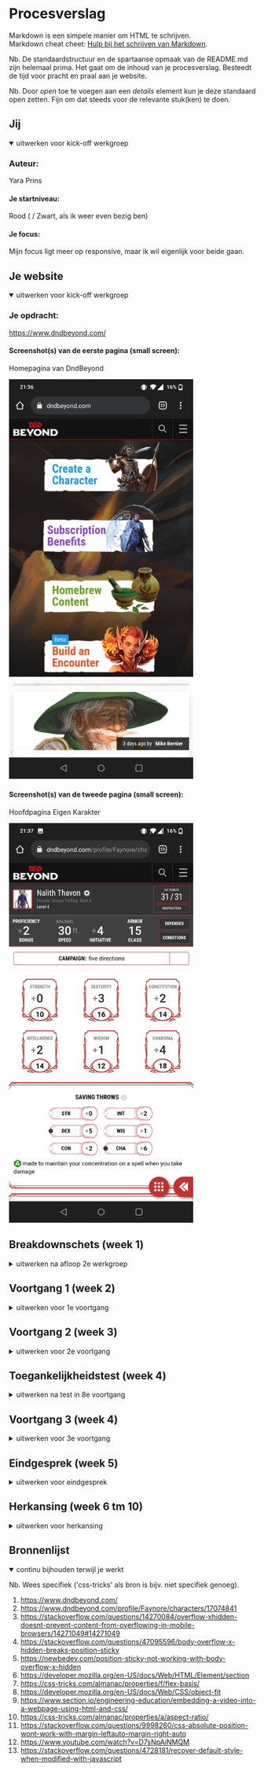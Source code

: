 # Procesverslag
Markdown is een simpele manier om HTML te schrijven.  
Markdown cheat cheet: [Hulp bij het schrijven van Markdown](https://github.com/adam-p/markdown-here/wiki/Markdown-Cheatsheet).

Nb. De standaardstructuur en de spartaanse opmaak van de README.md zijn helemaal prima. Het gaat om de inhoud van je procesverslag. Besteedt de tijd voor pracht en praal aan je website.

Nb. Door *open* toe te voegen aan een *details* element kun je deze standaard open zetten. Fijn om dat steeds voor de relevante stuk(ken) te doen.





## Jij

<details open>
<summary>uitwerken voor kick-off werkgroep</summary>

### Auteur:
Yara Prins

#### Je startniveau:
Rood ( / Zwart, als ik weer even bezig ben)

#### Je focus:
Mijn focus ligt meer op responsive, maar ik wil eigenlijk voor beide gaan.
 
</details>





## Je website

<details open>
<summary>uitwerken voor kick-off werkgroep</summary>

### Je opdracht:
https://www.dndbeyond.com/

#### Screenshot(s) van de eerste pagina (small screen): 
Homepagina van DndBeyond

  <img src="images/Screenshot_20210906-213641.jpg" width="375px" alt="homepagina van dndbeyond">

#### Screenshot(s) van de tweede pagina (small screen):
Hoofdpagina Eigen Karakter 

  <img src="images/Screenshot_20210906-213713.jpg" width="375px" alt="hoofdpagina eigen karakter">

 
</details>





## Breakdownschets (week 1)

<details>
<summary>uitwerken na afloop 2e werkgroep</summary>

### de hele pagina: 
<img src="images/IMG_20210916_005548.jpg" width="375px" alt="breakdown van de hele pagina">

</details>





## Voortgang 1 (week 2)

<details>
<summary>uitwerken voor 1e voortgang</summary>

### Stand van zaken
hier dit ging goed & dit was lastig (neem ook screenshots op van delen van je website en code)
 
Ik ben deze week begonnen met de opdracht, ik heb een website uitgezocht die ik leuk vond en hier heb ik deze week een breakdownschets van gemaakt.
Ook ben ik begonnen met de opzet van mijn HTML en CSS, wat eigenlijk vrij goed ging als ik een beetje mijn breakdownschets volgde en gebruik maakte van Inspect Elements van de website zelf.
Aangezien ik al redelijk goed begrijp hoe HTML en CSS werkt, ben ik me meer gaan richten op het schrijven van mooie overzichtelijke code, door middel met het werken van grote stukken comments (zodat ik in de viewfinder al mijn stukken gelijk kan vinden).
Ook ben ik al begonnen met het toevoegen van CSS variable selectors (zie afb).
<img src="images/cssvar_screenshot.png" width="375px" alt="screenshot css variabelen">


### Verslag van meeting
hier na afloop snel de uitkomsten van de meeting vastleggen

- Een aantal tips gekregen over het verder gaan met mijn code , ik liep wat vast maar al snel opgelost.
- Hulp vragen als ik vast kom te zitten in plaats van uren ernaar staren
- Eerst richten op dat alle HTML er in staat, dan pas CSS en pas als laatst de JS.

</details>





## Voortgang 2 (week 3)

<details>
<summary>uitwerken voor 2e voortgang</summary>

### Stand van zaken
hier dit ging goed & dit was lastig (neem ook screenshots op van delen van je website en code)
 
Ik ben deze week goed aan de slag geweest met FED, voornamelijk mijn eerste pagina die bijna af is (ik moet hem alleen nog responsive maken en stukje JS er in zetten).
Het ging eigenlijk vrij soepel allemaal, het was alleen even veel werk.
Ook merkte ik dat het voor mij heel veel schilde als ik met _comments_ werkte, zoals in css met bijv de /* ====== */ , waardoor ik heel overzichtelijk alles steeds terug kon vinden.
Wat ik net wel eigenlijk zag, was dat mijn website, de hele tijd werkt met background-image op een element in plaats van een afbeelding te nesten. Ik vraag mij hier alleen mee af, of dat op die wijze nog steeds toegankelijk is voor mensen met een screenreader o.i.d. , of dat ik beter door kan gaan zoals eerst met gewoon een losse afbeelding genest in een ander element.
Ook had ik wat problemen met _position: sticky_ te mixen met overflow-x: hidden, omdat wanneer ik een overflow-x hidden op de html & body zetten, mijn position sticky niets meer deed. Ik moest een overflow-x hidden op de body zetten vanwege dat ik bij het responsive maken van mijn pagina, de body / html niet de volledige viewport width in beslag nam, maar alleen maar 0.8 daarvan. Dit kon ik oplossen door overflow-x hidden, maar moest dat toen uiteindelijk op de header, main en footer doen ipv van de body.
 
Voor de rest heb ik alvast gekeken naar de breakpoints van de _echte_ eerste pagina, op hoeveel pixel er wat gebeurt, en heb dat opgeschreven met een omschrijving wat er precies veranderd, zodat ik dit makkelijker kan maken.


### Verslag van meeting
hier na afloop snel de uitkomsten van de meeting vastleggen

- Zet niet overal een Width of een Height op met CSS (geeft vaak problemen)
- Kijk met Inspect Elements naar waar het probleem zit (schakel een ding uit, een ander aan, kijk of het opgelost is)
- Ga ook aan de slag met de tweede pagina, niet alleend de eerste.

</details>





## Toegankelijkheidstest (week 4)

<details>
<summary>uitwerken na test in 8e voortgang</summary>

Ik heb een aantal tests afgenomen samen met een klasgenoot, van onder andere de screenreader, een aantal verschillende brillen, de test met aandachtsproblemen, en slechte motoriek.
Hier onder zal ik een aantal afbeeldingen plaatsten met mijn aantekeningen van deze dag.
Aantekening screenreader

<img src="images/IMG_20211022_181349.jpg" width="375px" alt="aantekeningen 1 toegankelijkheidstest">
 
Aantekening slechte motoriek 1 + slecht zicht
 
<img src="images/IMG_20211022_181359.jpg" width="375px" alt="aantekeningen 2 toegankelijkheidstest">
 
Aantekening slechte motoriek 2 + bevindingen html zelf
 
<img src="images/IMG_20211022_181406.jpg" width="375px" alt="aantekeningen 3 toegankelijkheidstest">

</details>





## Voortgang 3 (week 4)

<details>
<summary>uitwerken voor 3e voortgang</summary>

### Stand van zaken
hier dit ging goed & dit was lastig (neem ook screenshots op van delen van je website en code)
 
Deze week is het vrij soepel verlopen. Ik ben heel wat opgeschoten en zelfs bijna klaar met mijne eerste pagina. Mijn tweede pagina ben ik al goed opweg, maar moet nog wel wat aan gebeuren.
Ik liep deze week wel tegen een aantal problemen aan toen ik aan de slag wilde gaan met het responsive maken, zoals dat de video een rare verhouding had gekregen of dat ik de content op een bepaalde viewport width vast wilde zetten in het midden en de achtergrond door wilde laten gaan. Met wat gepuzzel ( en de hulp van Vasilis ) is mij dit uiteindelijk wel gelukt wat ik echt super fijn vond.
Het grootste punt waar ik deze week tegenaan liep was een stukje met Grid. Ik wilde mijn artikelen op een bepaalde viewport width in een grid zetten van 2 bij 2, en later zelfs eerste twee artikelen 1x2 en de rest 3x2. Ik liep alleen tegen het probleem dat mijn afbeeldingen / sections van mijn artikelen elkaar overlapte en niet kleiner werden ondanks dat ik 1fr gebruikte. Samen met Vasilis ben ik erachter gekomen dat dit kwam vanwege dat ik overal een vaste width waarde op had staan, wat mijn grid dus raar maakte. 
Uiteindelijk is het allemaal wel gelukt, en hoef ik voor pagina 1 nog maaar een aantal kleine dingentjes te doen zoals het toevoegen van de timestamps, het mega-menu laten zien bij een viewport van 1024px, en 'read more' linkjes toevoegen aan sommige artikelen.
Bij pagina 2 moet ik wel nog heel wat CSS, Responsiveness en moet ik nog het hamburger menu van de tweede pagina te laten werken met JS.
AL met al, een goede productieve week!


### Verslag van meeting
hier na afloop snel de uitkomsten van de meeting vastleggen

- Ik moet me nu focussen op pagina 2 van mijn project
- Voor de rest ben ik erg goed bezig
- Schrijf voor mezelf op welke extra dingen ik er in wil hebben (wanneer ik klaar ben met de pagina's), welke zijn mijn top priority, welke minder
- Vergeet niet de bronnenlijst toe te voegen in de code zelf
 
 
### Screenshot(s)
 <img src="images/voortgang4-screenshot.png" width="500px" alt="screenshot-main-voortgang4-1">
  <img src="images/voortgang4-screenshot2.png" width="500px" alt="screenshot-main-voortgang4-2">
  <img src="images/voortgang4-screenshot3.png" width="500px" alt="screenshot-main-voortgang4-3">
  <img src="images/voortgang4-screenshot7.png" width="500px" alt="screenshot-main-voortgang4-7">
  <img src="images/voortgang4-screenshot4.png" width="375px" alt="screenshot-main-voortgang4-4">
  <img src="images/voortgang4-screenshot5.png" width="375px" alt="screenshot-main-voortgang4-5">
  <img src="images/voortgang4-screenshot6.png" width="375px" alt="screenshot-main-voortgang4-6">
  <img src="images/voortgang4-screenshot8.png" width="375px" alt="screenshot-main-voortgang4-8">

</details>





## Eindgesprek (week 5)

<details>
<summary>uitwerken voor eindgesprek</summary>

### Stand van zaken
hier dit ging goed & dit was lastig (neem ook screenshots op van delen van je website en code)
 
 Deze afgelopen week is niet goed gegaan qua werken aan mijn school opdrachten. Ik heb deze afgelopen week een goede griep te pakken gekregen, waardoor ik afgelopen week helemaal niets heb kunnen uitvoeren aan mijn werk. Ik lag namelijk anderhalve week goed ziek op bed. Ik heb dus niet verder kunnen werken aan het project, en liep hierdoor uiteindelijk flink achter.
 Dit is ook de reden waarom ik er voor gekozen heb op een herkansing te doen, aangezien ik mijn website echt niet af zou krijgen in een paar dagen.
 Tijdens mijn eindgesprek heb ik wel nog een aantal tips en tops gekregen, en al zou ik mijn proces verslag bijwerken en de AVV aantikken, zou ik op dit moment al een goed cijfer krijgen.
 Maar, voor nu moesten er nog dingen worden toegevoegd aan mijn procesverslag, moesten er nog wat interactieve dingen worden toegevoegd aan mijn code, en moet ik mijn tweede pagina af maken.
 Dit zal ik dan ook aankomende weken doen voor mijn herkansing van dit vak.

</details>


## Herkansing (week 6 tm 10)

<details>
 <summary>uitwerken voor herkansing</summary>
 
 ### Stand van zaken
 Na weken hard ploegen, een verloren bestanden map die ik perongeluk verwijderd had en dus twee dagen aan code kwijt was en vele frustraties verder, is het me eindelijk gelukt om een prachtig eindresultaat neer te zetten waar ik ontzettend trots op ben.
 Ik heb nog heel wat werk verricht en zelfs nog leuke verrassingen kunnen toevoegen!
 
 Ik weet alleen van mezelf dat ik vaak echt niet weet wanneer ik moet stoppen, aangezien ik vrij perfectionistisch ben aangelegd en graag nog veel hier aan zou willen werken.
 Uiteindelijk moest ik vanmezelf wel stoppen en er een einde aan breien haha, al had ik er vast nog veel meer aan kunnen werken, ik ben trots op wat ik heb kunnen maken!
 Nu nog hopen dat GitHub meewerkt voor mijn mondeling haha!
 
</details>


## Bronnenlijst

<details open>
<summary>continu bijhouden terwijl je werkt</summary>

Nb. Wees specifiek ('css-tricks' als bron is bijv. niet specifiek genoeg).

1. https://www.dndbeyond.com/
2. https://www.dndbeyond.com/profile/Faynore/characters/17074841
3. https://stackoverflow.com/questions/14270084/overflow-xhidden-doesnt-prevent-content-from-overflowing-in-mobile-browsers/14271049#14271049
4. https://stackoverflow.com/questions/47095596/body-overflow-x-hidden-breaks-position-sticky
5. https://newbedev.com/position-sticky-not-working-with-body-overflow-x-hidden
6. https://developer.mozilla.org/en-US/docs/Web/HTML/Element/section
7. https://css-tricks.com/almanac/properties/f/flex-basis/
8. https://developer.mozilla.org/en-US/docs/Web/CSS/object-fit
9. https://www.section.io/engineering-education/embedding-a-video-into-a-webpage-using-html-and-css/
10. https://css-tricks.com/almanac/properties/a/aspect-ratio/
11. https://stackoverflow.com/questions/9998260/css-absolute-position-wont-work-with-margin-leftauto-margin-right-auto
12. https://www.youtube.com/watch?v=D7sNpAiNMQM
13. https://stackoverflow.com/questions/4728181/recover-default-style-when-modified-with-javascript

</details>
